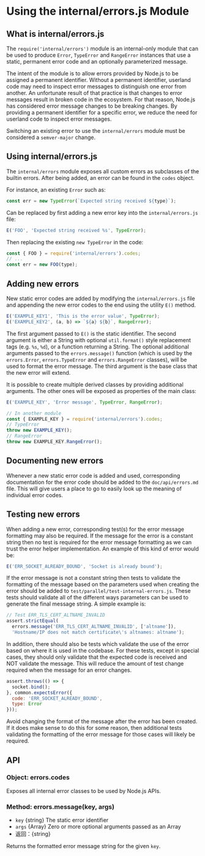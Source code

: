 # Using the internal/errors.js Module

## What is internal/errors.js

The `require('internal/errors')` module is an internal-only module that can be used to produce `Error`, `TypeError` and `RangeError` instances that use a static, permanent error code and an optionally parameterized message.

The intent of the module is to allow errors provided by Node.js to be assigned a permanent identifier. Without a permanent identifier, userland code may need to inspect error messages to distinguish one error from another. An unfortunate result of that practice is that changes to error messages result in broken code in the ecosystem. For that reason, Node.js has considered error message changes to be breaking changes. By providing a permanent identifier for a specific error, we reduce the need for userland code to inspect error messages.

Switching an existing error to use the `internal/errors` module must be considered a `semver-major` change.

## Using internal/errors.js

The `internal/errors` module exposes all custom errors as subclasses of the builtin errors. After being added, an error can be found in the `codes` object.

For instance, an existing `Error` such as:

```js
const err = new TypeError(`Expected string received ${type}`);
```

Can be replaced by first adding a new error key into the `internal/errors.js` file:

```js
E('FOO', 'Expected string received %s', TypeError);
```

Then replacing the existing `new TypeError` in the code:

```js
const { FOO } = require('internal/errors').codes;
// ...
const err = new FOO(type);
```

## Adding new errors

New static error codes are added by modifying the `internal/errors.js` file and appending the new error codes to the end using the utility `E()` method.

```js
E('EXAMPLE_KEY1', 'This is the error value', TypeError);
E('EXAMPLE_KEY2', (a, b) => `${a} ${b}`, RangeError);
```

The first argument passed to `E()` is the static identifier. The second argument is either a String with optional `util.format()` style replacement tags (e.g. `%s`, `%d`), or a function returning a String. The optional additional arguments passed to the `errors.message()` function (which is used by the `errors.Error`, `errors.TypeError` and `errors.RangeError` classes), will be used to format the error message. The third argument is the base class that the new error will extend.

It is possible to create multiple derived classes by providing additional arguments. The other ones will be exposed as properties of the main class:
```js
E('EXAMPLE_KEY', 'Error message', TypeError, RangeError);

// In another module
const { EXAMPLE_KEY } = require('internal/errors').codes;
// TypeError
throw new EXAMPLE_KEY();
// RangeError
throw new EXAMPLE_KEY.RangeError();
```

## Documenting new errors

Whenever a new static error code is added and used, corresponding documentation for the error code should be added to the `doc/api/errors.md` file. This will give users a place to go to easily look up the meaning of individual error codes.

## Testing new errors

When adding a new error, corresponding test(s) for the error message formatting may also be required. If the message for the error is a constant string then no test is required for the error message formatting as we can trust the error helper implementation. An example of this kind of error would be:

```js
E('ERR_SOCKET_ALREADY_BOUND', 'Socket is already bound');
```

If the error message is not a constant string then tests to validate the formatting of the message based on the parameters used when creating the error should be added to `test/parallel/test-internal-errors.js`.  These tests should validate all of the different ways parameters can be used to generate the final message string. A simple example is:

```js
// Test ERR_TLS_CERT_ALTNAME_INVALID
assert.strictEqual(
  errors.message('ERR_TLS_CERT_ALTNAME_INVALID', ['altname']),
  'Hostname/IP does not match certificate\'s altnames: altname');
```

In addition, there should also be tests which validate the use of the error based on where it is used in the codebase.  For these tests, except in special cases, they should only validate that the expected code is received and NOT validate the message.  This will reduce the amount of test change required when the message for an error changes.

```js
assert.throws(() => {
  socket.bind();
}, common.expectsError({
  code: 'ERR_SOCKET_ALREADY_BOUND',
  type: Error
}));
```

Avoid changing the format of the message after the error has been created. If it does make sense to do this for some reason, then additional tests validating the formatting of the error message for those cases will likely be required.

## API

### Object: errors.codes

Exposes all internal error classes to be used by Node.js APIs.

### Method: errors.message(key, args)

* `key` {string} The static error identifier
* `args` {Array} Zero or more optional arguments passed as an Array
* 返回：{string}

Returns the formatted error message string for the given `key`.
